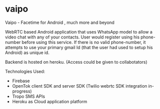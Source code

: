 # vaipo
Vaipo - Facetime for Android , much more and beyond

WebRTC based Android application that uses WhatsApp model to allow a video chat with any of your contacts.
User would register using his phone-number before using this service. If there is no valid phone-number, it attempts to use your
primary gmail Id (that the user had used to setup his Android) as unique id.

Backend is hosted on heroku. (Access could be given to collabotators)

Technologies Used:
- Firebase
- OpenTok client SDK and server SDK (Twilio webrtc SDK integration in-progress)
- Tropo SMS APIs
- Heroku as Cloud application platform
